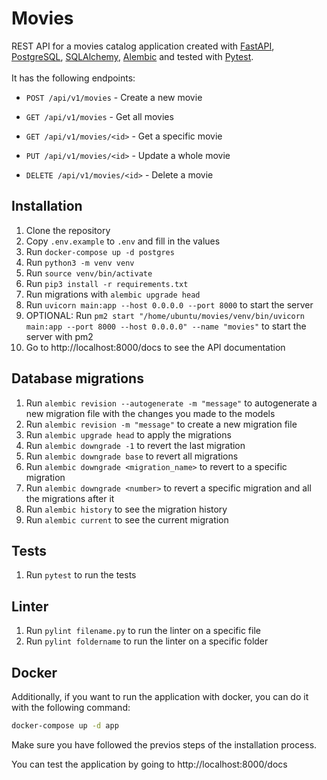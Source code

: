 # Movies
REST API for a movies catalog application created with [FastAPI](https://fastapi.tiangolo.com/), [PostgreSQL](https://www.postgresql.org/), [SQLAlchemy](https://www.sqlalchemy.org/), [Alembic](https://alembic.sqlalchemy.org/) and tested with [Pytest](https://docs.pytest.org/en/stable/).
<br>
<br>
It has the following endpoints:

- `POST /api/v1/movies` - Create a new movie

- `GET /api/v1/movies` - Get all movies

- `GET /api/v1/movies/<id>` - Get a specific movie

- `PUT /api/v1/movies/<id>` - Update a whole movie

- `DELETE /api/v1/movies/<id>` - Delete a movie

## Installation
1. Clone the repository
2. Copy `.env.example` to `.env` and fill in the values
3. Run `docker-compose up -d postgres`
4. Run `python3 -m venv venv`
5. Run `source venv/bin/activate`
6. Run `pip3 install -r requirements.txt`
7. Run migrations with `alembic upgrade head`
8. Run `uvicorn main:app --host 0.0.0.0 --port 8000` to start the server
9. OPTIONAL: Run `pm2 start "/home/ubuntu/movies/venv/bin/uvicorn main:app --port 8000 --host 0.0.0.0" --name "movies"` to start the server with pm2
10. Go to <a>http://localhost:8000/docs to see the API documentation

## Database migrations
1. Run `alembic revision --autogenerate -m "message"` to autogenerate a new migration file with the changes you made to the models
2. Run `alembic revision -m "message"` to create a new migration file
3. Run `alembic upgrade head` to apply the migrations
4. Run `alembic downgrade -1` to revert the last migration
5. Run `alembic downgrade base` to revert all migrations
6. Run `alembic downgrade <migration_name>` to revert to a specific migration
7. Run `alembic downgrade <number>` to revert a specific migration and all the migrations after it
8. Run `alembic history` to see the migration history
9. Run `alembic current` to see the current migration

## Tests
1. Run `pytest` to run the tests

## Linter
1. Run `pylint filename.py` to run the linter on a specific file
2. Run `pylint foldername` to run the linter on a specific folder

## Docker
Additionally, if you want to run the application with docker, you can do it with the following command:
```bash
docker-compose up -d app
```
Make sure you have followed the previos steps of the installation process.

You can test the application by going to <a>http://localhost:8000/docs </a>